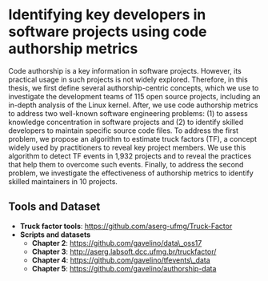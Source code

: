 # Identifying key developers in software projects using code authorship metrics

Code authorship is a key information in software projects. However, its practical usage in such projects is not widely explored. Therefore, in this thesis, we first define several authorship-centric concepts, which we use to investigate the development teams of 115 open source projects, including an in-depth analysis of the Linux kernel. After, we use code authorship metrics to address two well-known software engineering problems: (1) to assess knowledge concentration in software projects and (2) to identify skilled developers to maintain specific source code files. To address the first problem, we propose an algorithm to estimate truck factors (TF), a concept widely used by practitioners to reveal key project members. We use this algorithm to detect TF events in 1,932 projects and to reveal the practices that help them to overcome such events. Finally, to address the second problem, we investigate the effectiveness of authorship metrics to identify skilled maintainers in 10 projects.

## Tools and Dataset
- **Truck factor tools**: https://github.com/aserg-ufmg/Truck-Factor 
- **Scripts and datasets**
  - **Chapter 2**: https://github.com/gavelino/data\_oss17
  - **Chapter 3**: http://aserg.labsoft.dcc.ufmg.br/truckfactor/
  - **Chapter 4**: https://github.com/gavelino/tfevents\_data
  - **Chapter 5**: https://github.com/gavelino/authorship-data


